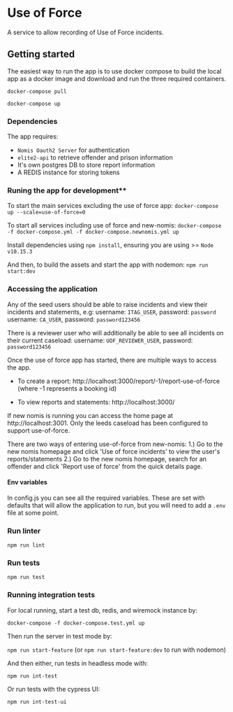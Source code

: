 # Use of Force
A service to allow recording of Use of Force incidents.

## Getting started
The easiest way to run the app is to use docker compose to build the local app as a docker image and download and run the three required containers.

`docker-compose pull`

`docker-compose up`

### Dependencies
The app requires: 
* `Nomis Oauth2 Server` for authentication
* `elite2-api` to retrieve offender and prison information
* It's own postgres DB to store report information
* A REDIS instance for storing tokens

### Runing the app for development**

To start the main services excluding the use of force app: 
`docker-compose up --scale=use-of-force=0`

To start all services including use of force and new-nomis: 
`docker-compose -f docker-compose.yml -f docker-compose.newnomis.yml up`

Install dependencies using `npm install`, ensuring you are using >= `Node v10.15.3`

And then, to build the assets and start the app with nodemon:
`npm run start:dev`

### Accessing the application

Any of the seed users should be able to raise incidents and view their incidents and statements, e.g:
username: `ITAG_USER`, password: `password`
username: `CA_USER`,   password: `password123456`


There is a reviewer user who will additionally be able to see all incidents on their current caseload:
username: `UOF_REVIEWER_USER`, password: `password123456`

Once the use of force app has started, there are multiple ways to access the app.

* To create a report: 
http://localhost:3000/report/-1/report-use-of-force (where -1 represents a booking id)

* To view reports and statements: 
http://localhost:3000/

If new nomis is running you can access the home page at http://localhost:3001. 
Only the leeds caseload has been configured to support use-of-force.

There are two ways of entering use-of-force from new-nomis:
1.) Go to the new nomis homepage and click 'Use of force incidents' to view the user's reports/statements
2.) Go to the new nomis homepage, search for an offender and click 'Report use of force' from the quick details page.

#### Env variables
In config.js you can see all the required variables. These are set with defaults that will allow the application to run, but you will need to add a `.env` file at some point.

### Run linter

`npm run lint`

### Run tests

`npm run test`

### Running integration tests

For local running, start a test db, redis, and wiremock instance by:

`docker-compose -f docker-compose.test.yml up`

Then run the server in test mode by:

`npm run start-feature` (or `npm run start-feature:dev` to run with nodemon)

And then either, run tests in headless mode with:

`npm run int-test`
 
Or run tests with the cypress UI:

`npm run int-test-ui`
